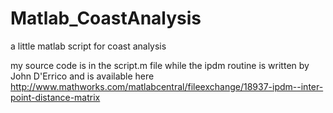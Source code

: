 # Matlab_CoastAnalysis
a little matlab script for coast analysis

my source code is in the script.m file
while the ipdm routine is written by John D'Errico and is available here
http://www.mathworks.com/matlabcentral/fileexchange/18937-ipdm--inter-point-distance-matrix
